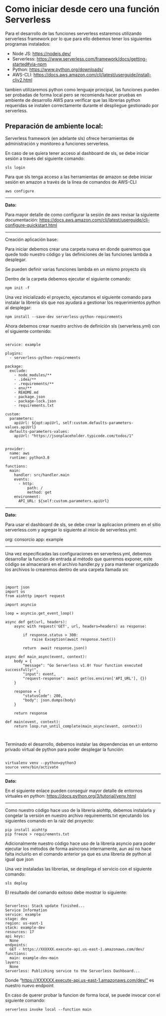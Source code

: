# Como iniciar desde cero una función Serverless

 Para el desarrollo de las funciones serverless estaremos utilizando serverless framework por lo que para ello debemos tener los siguientes programas instalados:

 

- Node JS: https://nodejs.dev/
- Serverless: https://www.serverless.com/framework/docs/getting-started#via-npm
- Python: https://www.python.org/downloads/
- AWS-CLI: https://docs.aws.amazon.com/cli/latest/userguide/install-cliv2.html



tambien utilizaremos python como lenguaje principal, las funciones pueden ser probadas de forma local pero se recomienda hacer pruebas en ambiente de desarrollo AWS para verificar que las librerías python requeridas se instalen correctamente durante el despliegue gestionado por serverless.

 

## Preparación de ambiente local:

Serverless framework (en adelante sls) ofrece herramientas de administración y monitoreo a funciones serverless. 

En caso de se quiera tener acceso al dashboard de sls, se debe iniciar sesión a través del siguiente comando:


```
sls login
```


Para que sls tenga acceso a las herramientas de amazon se debe iniciar sesión en amazon a través de la línea de comandos de AWS-CLI


```
aws configure
```
 
---
**Dato:**

Para mayor detalle de como configurar la sesión de aws revisar la siguiente documentación: https://docs.aws.amazon.com/cli/latest/userguide/cli-configure-quickstart.html

---
 

Creación aplicación base:
 

Para iniciar debemos crear una carpeta nueva en donde queremos que quede todo nuestro código y las definiciones de las funciones lambda a desplegar.

Se pueden  definir varias funciones lambda en un mismo proyecto sls

 

Dentro de la carpeta debemos ejecutar el siguiente comando:


```
npm init -f
```
 

Una vez inicializado el proyecto, ejecutamos el siguiente comando para instalar la librería sls que nos ayudará a gestionar los requerimientos python al desplegar:


```
npm install --save-dev serverless-python-requirements
```
 

Ahora debemos crear nuestro archivo de definición sls (serverless.yml) con el siguiente contenido:

```

service: example

plugins:
  - serverless-python-requirements

package:
  exclude:
    - node_modules/**
    - .idea/**
    - .requirements/**
    - env/**
    - README.md
    - package.json
    - package-lock.json
    - requirements.txt
    
custom:
  parameters:
    apiUrl: ${opt:apiUrl, self:custom.defaults-parameters-values.apiUrl}
  defaults-parameters-values:
    apiUrl: "https://jsonplaceholder.typicode.com/todos/1"


provider:
  name: aws
  runtime: python3.8

functions:
  main:
    handler: src/handler.main
    events:
      - http:
          path: /
          method: get
    environment:
      API_URL: ${self:custom.parameters.apiUrl}
```
 
---
**Dato:**

Para usar el dashboard de sls, se debe crear la aplicacion primero en el sitio serverless.com y agregar lo siguiente al inicio de serverless.yml:

org: consorcio
app: example

---
 

Una vez especificadas las configuraciones en serverless.yml, debemos desarrollar la función de entrada al método que queremos exponer, este código se almacenará en el archivo handler.py y para mantener organizado los archivos lo crearemos dentro de una carpeta llamada src

 
```


import json
import os
from aiohttp import request

import asyncio

loop = asyncio.get_event_loop()

async def get(url, headers):
    async with request('GET', url, headers=headers) as response:
        
        if response.status > 300:
            raise Exception(await response.text())
        
        return  await response.json()

async def main_async(event, context):
    body = {
        "message": "Go Serverless v1.0! Your function executed successfully!",
        "input": event,
        "request-response": await get(os.environ['API_URL'], {}) 
    }

    response = {
        "statusCode": 200,
        "body": json.dumps(body)
    }

    return response

def main(event, context):   
    return loop.run_until_complete(main_async(event, context))

 
```

Terminado el desarrollo, debemos instalar las dependencias en un entorno privado virtual de python para poder desplegar la función:

```

virtualenv venv --python=python3
source venv/bin/activate
```

---
**Dato:**

En el siguiente enlace pueden conseguir mayor detalle de entornos virtuales en python: https://docs.python.org/3/tutorial/venv.html

---
 

Como nuestro código hace uso de la librería aiohttp, debemos instalarla y congelar la versión en nuestro archivo requirements.txt  ejecutando los siguientes comando en la raíz del proyecto:


```
pip install aiohttp
pip freeze > requirements.txt
```

Adicionalmente nuestro código hace uso de la librería asyncio para poder ejecutar los métodos de forma asíncrona internamente, aun así no hace falta incluirlo en el comando anterior ya que es una librería de python al igual que json

 

Una vez instaladas las librerías, se despliega el servicio con el siguiente comando:


```
sls deploy
```
 

El resultado del comando exitoso debe mostrar lo siguiente:

```

Serverless: Stack update finished...
Service Information
service: example
stage: dev
region: us-east-1
stack: example-dev
resources: 17
api keys:
  None
endpoints:
  GET - https://XXXXXX.execute-api.us-east-1.amazonaws.com/dev/
functions:
  main: example-dev-main
layers:
  None
Serverless: Publishing service to the Serverless Dashboard...
```

Donde “https://XXXXXX.execute-api.us-east-1.amazonaws.com/dev/”  es nuestro nuevo endpoint

 

En caso de querer probar la funcion de forma local, se puede invocar con el siguiente comando:


```
serverless invoke local --function main
```